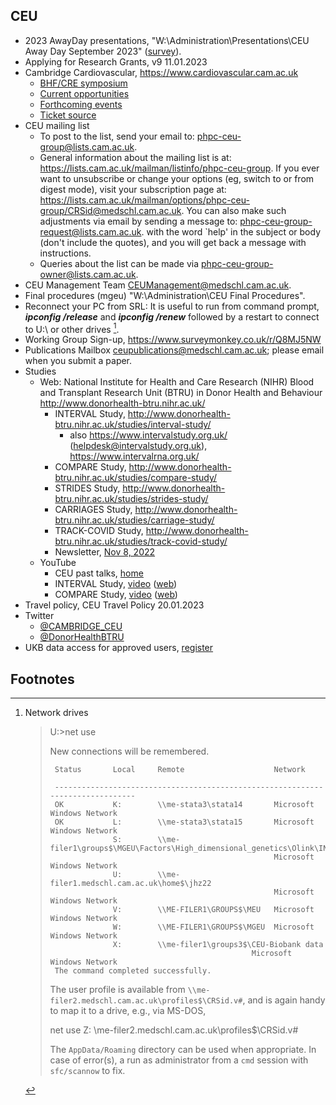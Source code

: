 ## CEU

* 2023 AwayDay presentations, "W:\Administration\Presentations\CEU Away Day September 2023" ([survey](https://eur03.safelinks.protection.outlook.com/?url=https%3A%2F%2Furldefense.proofpoint.com%2Fv2%2Furl%3Fu%3Dhttps-3A__cambridge.eu.qualtrics.com_jfe_form_SV-5F4ZV6dMZrHHT1KKO%26d%3DDwMF-g%26c%3DD7ByGjS34AllFgecYw0iC6Zq7qlm8uclZFI0SqQnqBo%26r%3DqrMMR57I1F75ilnPlcFnUMGvtEfmv1ZE7XpuLIB6rbs%26m%3Dq_T8Kvro2rn5HIyffSksMZDLb8fwNaoaz3o3UpyqjOyMwjSDO94JkVjRb4s3iGSn%26s%3D6x5J74sFO1WYTxTk1w7kFrrjnamlT5srO_eybCbTVXw%26e%3D&data=05%7C01%7Cjhz22%40universityofcambridgecloud.onmicrosoft.com%7Cf8d72e996aa845cf612908dbc356ba4c%7C49a50445bdfa4b79ade3547b4f3986e9%7C1%7C0%7C638318549477397550%7CUnknown%7CTWFpbGZsb3d8eyJWIjoiMC4wLjAwMDAiLCJQIjoiV2luMzIiLCJBTiI6Ik1haWwiLCJXVCI6Mn0%3D%7C3000%7C%7C%7C&sdata=dJas0blvhSOXkoKZB5338w%2BYvxa1mGjWwSaVm%2FrfirA%3D&reserved=0)).
* Applying for Research Grants, v9 11.01.2023
* Cambridge Cardiovascular, <https://www.cardiovascular.cam.ac.uk>
    - [BHF/CRE symposium](https://www.ticketsource.co.uk/cambridgecardiovascular/cambridge-cardiovascular-bhf-cre-annual-research-symposium/e-qavbpj)
    - [Current opportunities](https://www.cardiovascular.cam.ac.uk/jobs#Othercurrentopportunities)
    - [Forthcoming events](https://www.cardiovascular.cam.ac.uk/events)
    - [Ticket source](https://www.ticketsource.co.uk/cambridgecardiovascular)
* CEU mailing list
    - To post to the list, send your email to: <phpc-ceu-group@lists.cam.ac.uk>.
    - General information about the mailing list is at: <https://lists.cam.ac.uk/mailman/listinfo/phpc-ceu-group>. If you ever want to unsubscribe or change your options (eg, switch to or from digest mode), visit your subscription page at: <https://lists.cam.ac.uk/mailman/options/phpc-ceu-group/CRSid@medschl.cam.ac.uk>. You can also make such adjustments via email by sending a message to: <phpc-ceu-group-request@lists.cam.ac.uk>. with the word `help' in the subject or body (don't include the quotes), and you will get back a message with instructions.
    - Queries about the list can be made via <phpc-ceu-group-owner@lists.cam.ac.uk>.
* CEU Management Team <CEUManagement@medschl.cam.ac.uk>.
* Final procedures (mgeu) "W:\Administration\CEU Final Procedures".
* Reconnect your PC from SRL: It is useful to run from command prompt, ***ipconfig /release*** and ***ipconfig /renew*** followed by a restart to connect to U:\ or other drives [^U].
* Working Group Sign-up, <https://www.surveymonkey.co.uk/r/Q8MJ5NW>
* Publications Mailbox <ceupublications@medschl.cam.ac.uk>; please email when you submit a paper. 
* Studies
  - Web: National Institute for Health and Care Research (NIHR) Blood and Transplant Research Unit (BTRU) in Donor Health and Behaviour <http://www.donorhealth-btru.nihr.ac.uk/>
      - INTERVAL Study, <http://www.donorhealth-btru.nihr.ac.uk/studies/interval-study/>
          + also <https://www.intervalstudy.org.uk/> (<helpdesk@intervalstudy.org.uk>), <https://www.intervalrna.org.uk/>
      - COMPARE Study, <http://www.donorhealth-btru.nihr.ac.uk/studies/compare-study/>
      - STRIDES Study, <http://www.donorhealth-btru.nihr.ac.uk/studies/strides-study/>
      - CARRIAGES Study, <http://www.donorhealth-btru.nihr.ac.uk/studies/carriage-study/>
      - TRACK-COVID Study, <http://www.donorhealth-btru.nihr.ac.uk/studies/track-covid-study/>
      - Newsletter, [Nov 8, 2022](http://www.donorhealth-btru.nihr.ac.uk/wp-content/uploads/2022/11/Blood-Donors-Studies-Newsletter-Winter-2022_08.11.22.pdf)
  - YouTube
      - CEU past talks, [home](https://www.youtube.com/channel/UCeS9CPB2_QGcBsnORnNQyjQ)
      - INTERVAL Study, [video](https://www.youtube.com/watch?v=bcgMhpuYyPo) ([web](https://www.intervalstudy.org.uk/))
      - COMPARE Study, [video](https://www.youtube.com/watch?v=Xd_h63-OhOg) ([web](http://www.donorhealth-btru.nihr.ac.uk/studies/compare-study/))
* Travel policy, CEU Travel Policy 20.01.2023
* Twitter
  - [@CAMBRIDGE_CEU](https://twitter.com/CAMBRIDGE_CEU)
  - [@DonorHealthBTRU](https://twitter.com/donorhealthbtru)
* UKB data access for approved users, [register](https://www.ukbiobank.ac.uk/enable-your-research/register)

## Footnotes

[^U]: Network drives
    >
    > U:\>net use
    >
    > New connections will be remembered.
    >
    >
    >      Status       Local     Remote                    Network
    >
    >      -------------------------------------------------------------------------------
    >      OK           K:        \\me-stata3\stata14       Microsoft Windows Network
    >      OK           L:        \\me-stata3\stata15       Microsoft Windows Network
    >                   S:        \\me-filer1\groups$\MGEU\Factors\High_dimensional_genetics\Olink\INF1
    >                                                       Microsoft Windows Network
    >                   U:        \\me-filer1.medschl.cam.ac.uk\home$\jhz22
    >                                                       Microsoft Windows Network
    >                   V:        \\ME-FILER1\GROUPS$\MEU   Microsoft Windows Network
    >                   W:        \\ME-FILER1\GROUPS$\MGEU  Microsoft Windows Network
    >                   X:        \\me-filer1\groups3$\CEU-Biobank data
    >                                                  Microsoft Windows Network
    >      The command completed successfully.
    > 
    > The user profile is available from `\\me-filer2.medschl.cam.ac.uk\profiles$\CRSid.v#`, and is again handy to map it to a drive, e.g., via MS-DOS,
    >
    > net use Z: \\me-filer2.medschl.cam.ac.uk\profiles$\CRSid.v#
    >
    > The `AppData/Roaming` directory can be used when appropriate. In case of error(s), a run as administrator from a `cmd` session with `sfc/scannow` to fix.
    >
